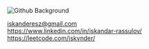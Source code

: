 ![Github Background](https://github.com/Iskvnder/Iskvnder/assets/100485088/df400ab8-c8a0-4f11-a303-d43a139b7aaf)

iskanderesz@gmail.com</br>
https://www.linkedin.com/in/iskandar-rassulov/</br>
https://leetcode.com/iskvnder/
